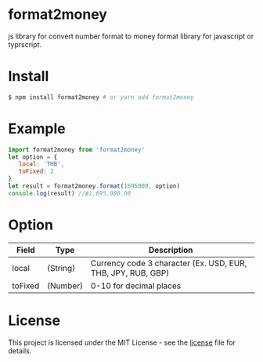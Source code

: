 # format2money
js library for convert number format to money format library for javascript or typrscript.

# Install
```sh
$ npm install format2money # or yarn add format2money
```

# Example

```javascript
import format2money from 'format2money'
let option = {
   local: 'THB',
   toFixed: 2
}
let result = format2money.format(1695000, option)
console.log(result) //฿1,695,000.00
```

# Option
| Field | Type | Description |
| ------ | ------ | ------ |
| local | (String) | Currency code 3 character (Ex. USD, EUR, THB, JPY, RUB, GBP) |
| toFixed | (Number) | 0-10 for decimal places |

# License
This project is licensed under the MIT License - see the [license](https://github.com/ballsurakiat/format2money/blob/main/LICENSE) file for details.